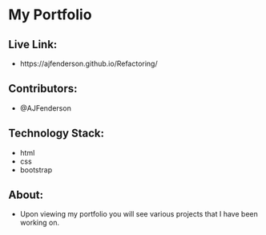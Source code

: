 # My Portfolio

<h2> Live Link: </h2>
    <ul>
    <li>  https://ajfenderson.github.io/Refactoring/ </li>
    </ul>

<h2> Contributors: </h2>
    <ul>
    <li> @AJFenderson </li>
    </ul>

<h2> Technology Stack: </h2>
    <ul>
    <li> html </li>
    <li> css </li>
    <li> bootstrap </li>
    </ul>

<h2> About: </h2>
    <ul>
    <li> Upon viewing my portfolio you will see various projects that I have been working on.  </>
     </ul> 

